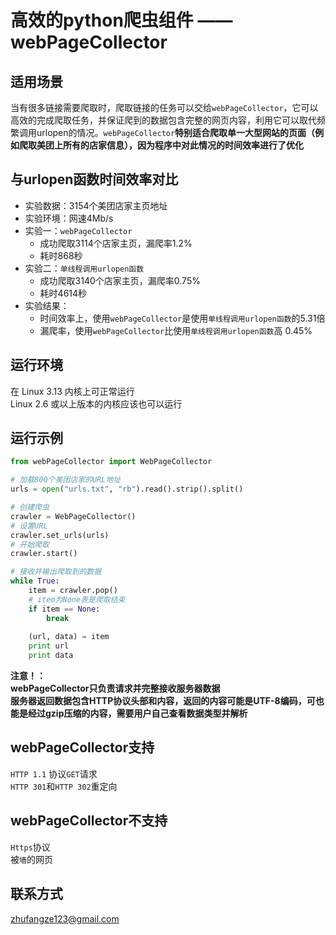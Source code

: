 高效的python爬虫组件 —— webPageCollector<br>
========================================

适用场景<br>
--------
当有很多链接需要爬取时，爬取链接的任务可以交给`webPageCollector`，它可以高效的完成爬取任务，并保证爬到的数据包含完整的网页内容，利用它可以取代频繁调用urlopen的情况。`webPageCollector`<b>特别适合爬取单一大型网站的页面（例如爬取美团上所有的店家信息），因为程序中对此情况的时间效率进行了优化</b><br>

与urlopen函数时间效率对比<br>
-------------------------
* 实验数据：3154个美团店家主页地址<br>
* 实验环境：网速4Mb/s<br>
* 实验一：`webPageCollector`<br>
	* 成功爬取3114个店家主页，漏爬率1.2%<br>
	* 耗时868秒<br>
* 实验二：`单线程调用urlopen函数`<br>
	* 成功爬取3140个店家主页，漏爬率0.75%<br>
	* 耗时4614秒<br>
* 实验结果：<br>
	* 时间效率上，使用`webPageCollector`是使用`单线程调用urlopen函数`的5.31倍<br>
	* 漏爬率，使用`webPageCollector`比使用`单线程调用urlopen函数`高 0.45%<br>

运行环境<br>
--------
在 Linux 3.13 内核上可正常运行<br>
Linux 2.6 或以上版本的内核应该也可以运行<br>

运行示例<br>
--------
```python
from webPageCollector import WebPageCollector

# 加载800个美团店家的URL地址
urls = open("urls.txt", "rb").read().strip().split()

# 创建爬虫
crawler = WebPageCollector()
# 设置URL
crawler.set_urls(urls)
# 开始爬取
crawler.start()

# 接收并输出爬取到的数据
while True:
	item = crawler.pop()
	# item为None表是爬取结束
	if item == None:
		break
	
	(url, data) = item
	print url
	print data
```
<b>注意！：</b><br>
<b>webPageCollector只负责请求并完整接收服务器数据</b><br>
<b>服务器返回数据包含HTTP协议头部和内容，返回的内容可能是UTF-8编码，可也能是经过gzip压缩的内容，需要用户自己查看数据类型并解析</b><br>

webPageCollector支持<br>
--------------------
`HTTP 1.1` 协议`GET`请求<br>
`HTTP 301`和`HTTP 302`重定向<br>

webPageCollector不支持<br>
----------------------
`Https`协议<br>
被`墙`的网页<br>

联系方式<br>
--------
zhufangze123@gmail.com
